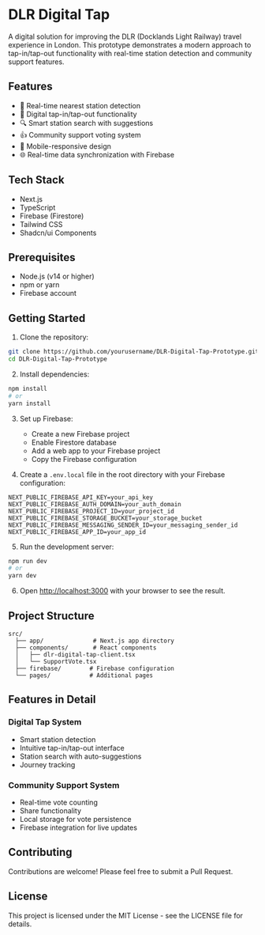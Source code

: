 # DLR Digital Tap

A digital solution for improving the DLR (Docklands Light Railway) travel experience in London. This prototype demonstrates a modern approach to tap-in/tap-out functionality with real-time station detection and community support features.

## Features

- 🚉 Real-time nearest station detection
- 🎫 Digital tap-in/tap-out functionality
- 🔍 Smart station search with suggestions
- 👍 Community support voting system
- 📱 Mobile-responsive design
- 🌐 Real-time data synchronization with Firebase

## Tech Stack

- Next.js
- TypeScript
- Firebase (Firestore)
- Tailwind CSS
- Shadcn/ui Components

## Prerequisites

- Node.js (v14 or higher)
- npm or yarn
- Firebase account

## Getting Started

1. Clone the repository:
```bash
git clone https://github.com/yourusername/DLR-Digital-Tap-Prototype.git
cd DLR-Digital-Tap-Prototype
```

2. Install dependencies:
```bash
npm install
# or
yarn install
```

3. Set up Firebase:
   - Create a new Firebase project
   - Enable Firestore database
   - Add a web app to your Firebase project
   - Copy the Firebase configuration

4. Create a `.env.local` file in the root directory with your Firebase configuration:
```
NEXT_PUBLIC_FIREBASE_API_KEY=your_api_key
NEXT_PUBLIC_FIREBASE_AUTH_DOMAIN=your_auth_domain
NEXT_PUBLIC_FIREBASE_PROJECT_ID=your_project_id
NEXT_PUBLIC_FIREBASE_STORAGE_BUCKET=your_storage_bucket
NEXT_PUBLIC_FIREBASE_MESSAGING_SENDER_ID=your_messaging_sender_id
NEXT_PUBLIC_FIREBASE_APP_ID=your_app_id
```

5. Run the development server:
```bash
npm run dev
# or
yarn dev
```

6. Open [http://localhost:3000](http://localhost:3000) with your browser to see the result.

## Project Structure

```
src/
  ├── app/              # Next.js app directory
  ├── components/       # React components
  │   ├── dlr-digital-tap-client.tsx
  │   └── SupportVote.tsx
  ├── firebase/        # Firebase configuration
  └── pages/           # Additional pages
```

## Features in Detail

### Digital Tap System
- Smart station detection
- Intuitive tap-in/tap-out interface
- Station search with auto-suggestions
- Journey tracking

### Community Support System
- Real-time vote counting
- Share functionality
- Local storage for vote persistence
- Firebase integration for live updates

## Contributing

Contributions are welcome! Please feel free to submit a Pull Request.

## License

This project is licensed under the MIT License - see the LICENSE file for details.
